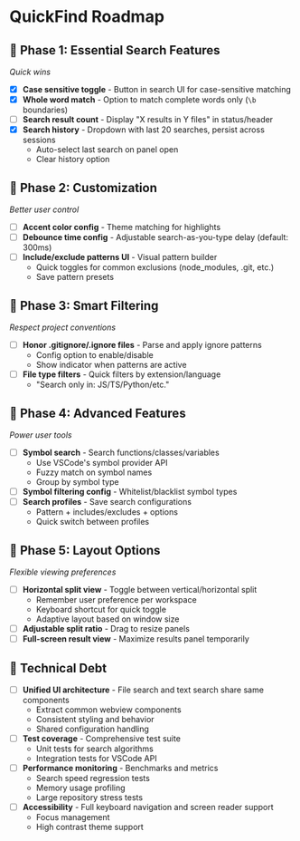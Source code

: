 # QuickFind Roadmap

## 🚀 Phase 1: Essential Search Features
*Quick wins*

- [X] **Case sensitive toggle** - Button in search UI for case-sensitive matching
- [X] **Whole word match** - Option to match complete words only (`\b` boundaries)
- [ ] **Search result count** - Display "X results in Y files" in status/header
- [X] **Search history** - Dropdown with last 20 searches, persist across sessions
  - Auto-select last search on panel open
  - Clear history option

## 🎨 Phase 2: Customization
*Better user control*

- [ ] **Accent color config** - Theme matching for highlights
- [ ] **Debounce time config** - Adjustable search-as-you-type delay (default: 300ms)
- [ ] **Include/exclude patterns UI** - Visual pattern builder
  - Quick toggles for common exclusions (node_modules, .git, etc.)
  - Save pattern presets

## 🔧 Phase 3: Smart Filtering
*Respect project conventions*

- [ ] **Honor .gitignore/.ignore files** - Parse and apply ignore patterns
  - Config option to enable/disable
  - Show indicator when patterns are active
- [ ] **File type filters** - Quick filters by extension/language
  - "Search only in: JS/TS/Python/etc."

## 🎯 Phase 4: Advanced Features
*Power user tools*

- [ ] **Symbol search** - Search functions/classes/variables
  - Use VSCode's symbol provider API
  - Fuzzy match on symbol names
  - Group by symbol type
- [ ] **Symbol filtering config** - Whitelist/blacklist symbol types
- [ ] **Search profiles** - Save search configurations
  - Pattern + includes/excludes + options
  - Quick switch between profiles

## 🔀 Phase 5: Layout Options
*Flexible viewing preferences*

- [ ] **Horizontal split view** - Toggle between vertical/horizontal split
  - Remember user preference per workspace
  - Keyboard shortcut for quick toggle
  - Adaptive layout based on window size
- [ ] **Adjustable split ratio** - Drag to resize panels
- [ ] **Full-screen result view** - Maximize results panel temporarily

## 🚧 Technical Debt
- [ ] **Unified UI architecture** - File search and text search share same components
  - Extract common webview components
  - Consistent styling and behavior
  - Shared configuration handling
- [ ] **Test coverage** - Comprehensive test suite
  - Unit tests for search algorithms
  - Integration tests for VSCode API
- [ ] **Performance monitoring** - Benchmarks and metrics
  - Search speed regression tests
  - Memory usage profiling
  - Large repository stress tests
- [ ] **Accessibility** - Full keyboard navigation and screen reader support
  - Focus management
  - High contrast theme support 